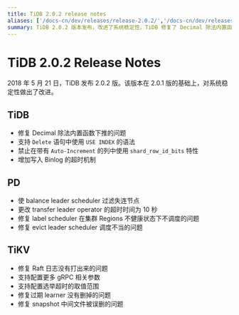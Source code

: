 ```yaml
---
title: TiDB 2.0.2 release notes
aliases: ['/docs-cn/dev/releases/release-2.0.2/','/docs-cn/dev/releases/202/']
summary: TiDB 2.0.2 版本发布，改进了系统稳定性。TiDB 修复了 Decimal 除法内置函数下推的问题，支持 `Delete` 语句中使用 `USE INDEX` 的语法，禁止在带有 `Auto-Increment` 的列中使用 `shard_row_id_bits` 特性，并增加了写入 Binlog 的超时机制。PD 使 balance leader scheduler 过滤失连节点，更改 transfer leader operator 的超时时间为 10 秒，修复 label scheduler 在集群 Regions 不健康状态下不调度的问题，修复 evict leader scheduler 调度不当的问题。TiKV 修复了 Raft 日志没有打出来的问题，支持配置更多 gRPC 相关参数，支持配置选举超时的取值范围，修复过期 learner 没有删掉的问题，修复 snapshot 中间文件被误删的问题。
---
```


# TiDB 2.0.2 Release Notes

2018 年 5 月 21 日，TiDB 发布 2.0.2 版。该版本在 2.0.1 版的基础上，对系统稳定性做出了改进。

## TiDB

- 修复 Decimal 除法内置函数下推的问题
- 支持 `Delete` 语句中使用 `USE INDEX` 的语法
- 禁止在带有 `Auto-Increment` 的列中使用 `shard_row_id_bits` 特性
- 增加写入 Binlog 的超时机制

## PD

- 使 balance leader scheduler 过滤失连节点
- 更改 transfer leader operator 的超时时间为 10 秒
- 修复 label scheduler 在集群 Regions 不健康状态下不调度的问题
- 修复 evict leader scheduler 调度不当的问题

## TiKV

- 修复 Raft 日志没有打出来的问题
- 支持配置更多 gRPC 相关参数
- 支持配置选举超时的取值范围
- 修复过期 learner 没有删掉的问题
- 修复 snapshot 中间文件被误删的问题
